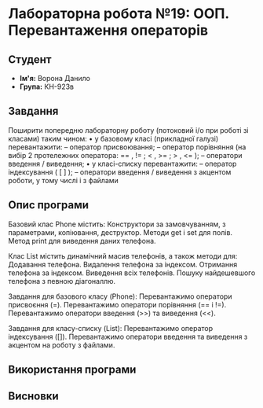 # Лабораторна робота №19: ООП. Перевантаження операторів

## Студент
- **Ім'я:** Ворона Данило
- **Група:** КН-923в

## Завдання
Поширити попередню лабораторну роботу (потоковий i/o при роботі зі класами) таким
чином:
• у базовому класі (прикладної галузі) перевантажити:
– оператор присвоювання;
– оператор порівняння (на вибір 2 протележних оператора: == , != ; < , >= ; > , <= );
– оператори введення / виведення;
• у класі-списку перевантажити:
– оператор індексування ( [ ] );
– оператори введення / виведення з акцентом роботи, у тому числі і з файлами

## Опис програми
Базовий клас Phone містить:
Конструктори за замовчуванням, з параметрами, копіювання, деструктор.
Методи get і set для полів.
Метод print для виведення даних телефона.

Клас List містить динамічний масив телефонів, а також методи для:
Додавання телефона.
Видалення телефона за індексом.
Отримання телефона за індексом.
Виведення всіх телефонів.
Пошуку найдешевшого телефона з певною діагоналлю.


Завдання для базового класу (Phone):
Перевантажимо оператори присвоєння (=).
Перевантажимо оператори порівняння (== і !=).
Перевантажимо оператори введення (>>) та виведення (<<).

Завдання для класу-списку (List):
Перевантажимо оператор індексування ([]).
Перевантажимо оператори введення та виведення з акцентом на роботу з файлами.

## Використання програми

## Висновки
